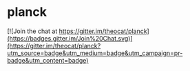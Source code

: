 planck
======

[![Join the chat at https://gitter.im/theocat/planck](https://badges.gitter.im/Join%20Chat.svg)](https://gitter.im/theocat/planck?utm_source=badge&utm_medium=badge&utm_campaign=pr-badge&utm_content=badge)
